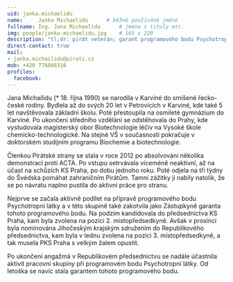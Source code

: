 ```yaml
---
uid: janka.michaelidu
name:     Janka Michaelidu  	# běžně používáné jméno
fullname: Ing. Jana Michaelidu  	# jméno s tituly etc.
img: people/janka-michaelidu.jpg    # 165 x 220
description: "tl;dr: pirát veterán; garant programového bodu Psychotropní látky; jednatel Republikového výboru"
direct-contact: true
mail:
- janka.michailidu@pirati.cz
mob: +420 776866316
profiles:
  facebook:
---
```


Jana Michailidu (* 18. října 1990) se narodila v Karviné do smíšené řecko-české rodiny. Bydlela až do svých 20 let v Petrovicích v Karviné, kde také 5 let navštěvovala základní školu. Poté přestoupila na osmileté gymnázium do Karviné. Po ukončení středního vzdělání se odstěhovala do Prahy, kde vystudovala magisterský obor Biotechnologie léčiv na Vysoké škole chemicko-technologické. Na stejné VŠ v současnosti pokračuje v doktorském studijním programu Biochemie a biotechnologie.

Členkou Pirátské strany se stala v roce 2012 po absolvování několika demonstrací proti ACTA. Po vstupu setrvávala víceméně neaktivní, až na účast na schůzích KS Praha, po dobu jednoho roku. Poté odjela na tři týdny do Švédska pomáhat zahraničním Pirátům. Tamní zážitky ji nabily natolik, že se po návratu naplno pustila do aktivní práce pro stranu.

Nejprve se začala aktivně podílet na přípravě programového bodu Psychotropní látky a v této skupině také zakotvila jako Zástupkyně garanta tohoto programového bodu. Na podzim kandidovala do předsednictva KS Praha, kam byla zvolena na pozici 2. místopředsedkyně. Avšak v prosinci byla nominována Jihočeským krajským sdružením do Republikového předsednictva, kam byla v lednu zvolena na pozici 3. místopředsedkyně, a tak musela PKS Praha s velkým žalem opustit.

Po ukončení angažmá v Republikovém předsednictvu se nadále účastnila aktivit pracovní skupiny při programovém bodu Psychotropní látky. Od letoška se navíc stala garantem tohoto programového bodu.
